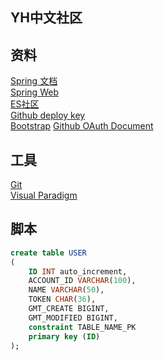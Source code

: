## YH中文社区

## 资料
[Spring 文档](https://spring.io/guides)   
[Spring Web](https://spring.io/guides/gs/serving-web-content/)  
[ES社区](https://elasticsearch.cn/)     
[Github deploy key](https://docs.github.com/en/developers/overview/managing-deploy-keys#deploy-keys)   
[Bootstrap](https://v3.bootcss.com/getting-started/) 
[Github OAuth Document](https://docs.github.com/en/developers/apps/building-oauth-apps)    
 
 
## 工具
[Git](https://git-scm.com/)    
[Visual Paradigm](https://www.visual-paradigm.com/cn/) 

## 脚本
```sql
create table USER
(
	ID INT auto_increment,
	ACCOUNT_ID VARCHAR(100),
	NAME VARCHAR(50),
	TOKEN CHAR(36),
	GMT_CREATE BIGINT,
	GMT_MODIFIED BIGINT,
	constraint TABLE_NAME_PK
	primary key (ID)
);


```